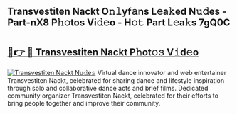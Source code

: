 ## Transvestiten Nackt O𝚗𝚕yf𝚊ns L𝚎a𝚔ed N𝚞𝚍es - Part-nX8 P𝚑𝚘tos Vi𝚍𝚎o - H𝚘𝚝 Part L𝚎a𝚔s 7gQ0C

# <h2><a href="http://kfac013.oniu.top/?m=Transvestiten+Nackt">🔗👉 🔴 Transvestiten Nackt P𝚑ot𝚘𝚜 V𝚒d𝚎o</a></h2>

[![Transvestiten Nackt Nu𝚍e𝚜](https://i.imgur.com/0qMVB7G.gif)](http://kfac013.oniu.top/?m=Transvestiten+Nackt)
Virtual dance innovator and web entertainer Transvestiten Nackt, celebrated for sharing dance and lifestyle inspiration through solo and collaborative dance acts and brief films. Dedicated community organizer Transvestiten Nackt, celebrated for their efforts to bring people together and improve their community.  
